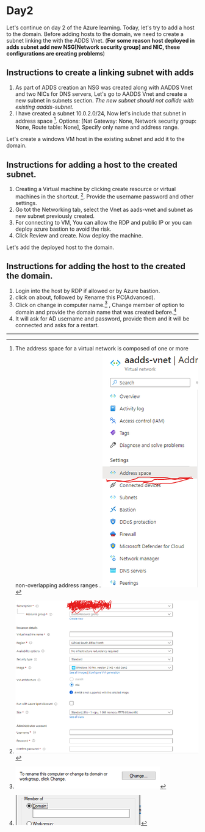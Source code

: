 # Day2

Let's continue on day 2 of the Azure learning. Today, let's try to add a host to the domain.
Before adding hosts to the domain, we need to create a subnet linking the with the ADDS Vnet. (**For some reason host deployed in adds subnet add new NSG[Network security group] and NIC, these configurations are creating problems**)


## Instructions to create a linking subnet with adds
1. As part of ADDS creation an NSG was created along with AADDS Vnet and two NICs for DNS servers, Let's go to AADDS Vnet and create a new subnet in subnets section. *The new subnet should not collide with existing aadds-subnet.*
2. I have created a subnet 10.0.2.0/24, Now let's include that subnet in address space [^1]. Options: [Nat Gateway: None, Network security group: None, Route table: None], Specify only name and address range.

Let's create a windows VM host in the existing subnet and add it to the domain.

## Instructions for adding a host to the created subnet.

1. Creating a Virtual machine by clicking create resource or virtual machines in the shortcut. [^2]. Provide the username password and other settings.
2. Go tot the Networking tab, select the Vnet as aads-vnet and subnet as new subnet previously created. 
3. For connecting to VM, You can allow the RDP and public IP or you can deploy azure bastion to avoid the risk.
4. Click Review and create. Now deploy the machine.

Let's add the deployed host to the domain.

## Instructions for adding the host to the created the domain.

1. Login into the host by RDP if allowed or by Azure bastion.
2. click on about, followed by Rename this PC(Advanced).
3. Click on change in computer name.[^3] , Change member of option to domain and provide the domain name that was created before.[^4]
4. It will ask for AD username and password, provide them and it will be connected and asks for a restart.

[^1]: The address space for a virtual network is composed of one or more non-overlapping address ranges .    ![](./pastes/2023-04-12-21-38-37.png)
-----------------------------------------------------------------------
[^2]: ![](./pastes/2023-04-12-21-53-08.png)
[^3]:  ![](./pastes/2023-04-12-22-07-09.png)
[^4]: ![](./pastes/2023-04-12-22-10-19.png)